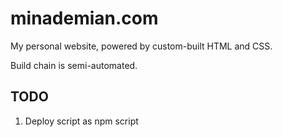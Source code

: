 # minademian.com

My personal website, powered by custom-built HTML and CSS.

Build chain is semi-automated.

## TODO

1. Deploy script as npm script
